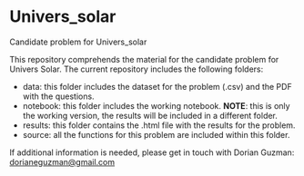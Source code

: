 # Univers_solar
Candidate problem for Univers_solar

This repository comprehends the material for the candidate problem for Univers Solar.
The current repository includes the following folders:

  * data: this folder includes the dataset for the problem (.csv) and the PDF with the questions.
  * notebook: this folder includes the working notebook. **NOTE**: this is only the working version, the results will be included in a different folder.
  * results: this folder contains the .html file with the results for the problem.
  * source: all the functions for this problem are included within this folder.

If additional information is needed, please get in touch with Dorian Guzman: dorianeguzman@gmail.com
